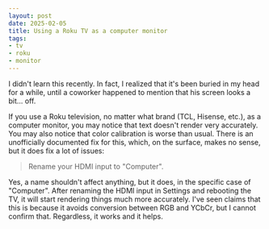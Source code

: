 ```yaml
---
layout: post
date: 2025-02-05
title: Using a Roku TV as a computer monitor
tags:
- tv
- roku
- monitor
---
```


I didn't learn this recently. In fact, I realized that it's been buried in my head for a while, until a coworker happened to mention that his screen looks a bit... off.

If you use a Roku television, no matter what brand (TCL, Hisense, etc.), as a computer monitor, you may notice that text doesn't render very accurately. You may also notice that color calibration is worse than usual. There is an unofficially documented fix for this, which, on the surface, makes no sense, but it does fix a lot of issues:

> Rename your HDMI input to "Computer".

Yes, a name shouldn't affect anything, but it does, in the specific case of "Computer". After renaming the HDMI input in Settings and rebooting the TV, it will start rendering things much more accurately. I've seen claims that this is because it avoids conversion between RGB and YCbCr, but I cannot confirm that. Regardless, it works and it helps.
